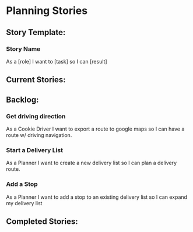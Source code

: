# Planning Stories
## Story Template:

### Story Name

As a [role] I want to [task] so I can [result]

## Current Stories:



## Backlog:

### Get driving direction

As a Cookie Driver I want to export a route to google maps so I can have a route w/ driving navigation.

### Start a Delivery List

As a Planner I want to create a new delivery list so I can plan a delivery route.

### Add a Stop

As a Planner I want to add a stop to an existing delivery list so I can expand my delivery list

## Completed Stories:

